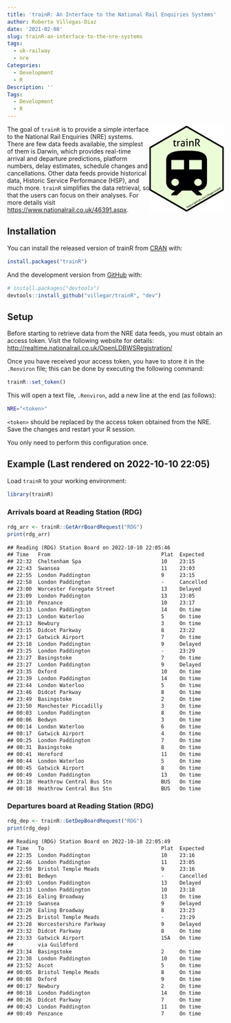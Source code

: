 ```yaml
---
title: 'trainR: An Interface to the National Rail Enquiries Systems'
author: Roberto Villegas-Diaz
date: '2021-02-08'
slug: trainR-an-interface-to-the-nre-systems
tags:
  - uk-railway
  - nre
Categories:
  - Development
  - R
Description: ''
Tags:
  - Development
  - R
---
```


<img src="https://raw.githubusercontent.com/villegar/trainR/main/inst/images/logo.png" alt="logo" align="right" height=200px/>

The goal of `trainR` is to provide a simple interface to the 
National Rail Enquiries (NRE) systems. There are few data feeds 
available, the simplest of them is Darwin, which provides real-time 
arrival and departure predictions, platform numbers, delay estimates, 
schedule changes and cancellations. Other data feeds provide historical 
data, Historic Service Performance (HSP), and much more. `trainR` 
simplifies the data retrieval, so that the users can focus on their 
analyses. For more details visit 
https://www.nationalrail.co.uk/46391.aspx.

## Installation

You can install the released version of trainR from [CRAN](https://CRAN.R-project.org) with:

``` r
install.packages("trainR")
```

And the development version from [GitHub](https://github.com/) with:

``` r
# install.packages("devtools")
devtools::install_github("villegar/trainR", "dev")
```

## Setup
Before starting to retrieve data from the NRE data feeds, you must obtain an access token. 
Visit the following website for details: http://realtime.nationalrail.co.uk/OpenLDBWSRegistration/

Once you have received your access token, you have to store it in the `.Renviron` file; this can be 
done by executing the following command:


```r
trainR::set_token()
```

This will open a text file, `.Renviron`, add a new line at the end (as follows):

```bash
NRE="<token>"
```

`<token>` should be replaced by the access token obtained from the NRE. Save the changes and restart 
your R session.

You only need to perform this configuration once.

## Example (Last rendered on 2022-10-10 22:05)

Load `trainR` to your working environment:

```r
library(trainR)
```

### Arrivals board at Reading Station (RDG)


```r
rdg_arr <- trainR::GetArrBoardRequest("RDG")
print(rdg_arr)
```

```
## Reading (RDG) Station Board on 2022-10-10 22:05:46
## Time   From                                    Plat  Expected
## 22:32  Cheltenham Spa                          10    23:15
## 22:43  Swansea                                 11    23:03
## 22:55  London Paddington                       9     23:15
## 22:58  London Paddington                       -     Cancelled
## 23:00  Worcester Foregate Street               13    Delayed
## 23:09  London Paddington                       13    23:05
## 23:10  Penzance                                10    23:17
## 23:13  London Paddington                       14    On time
## 23:13  London Waterloo                         5     On time
## 23:13  Newbury                                 3     On time
## 23:15  Didcot Parkway                          8     23:22
## 23:17  Gatwick Airport                         7     On time
## 23:18  London Paddington                       9     Delayed
## 23:25  London Paddington                       -     23:29
## 23:27  Basingstoke                             7     On time
## 23:27  London Paddington                       9     Delayed
## 23:35  Oxford                                  10    On time
## 23:39  London Paddington                       14    On time
## 23:44  London Waterloo                         5     On time
## 23:46  Didcot Parkway                          8     On time
## 23:49  Basingstoke                             2     On time
## 23:50  Manchester Piccadilly                   3     On time
## 00:03  London Paddington                       8     On time
## 00:06  Bedwyn                                  3     On time
## 00:14  London Waterloo                         6     On time
## 00:17  Gatwick Airport                         4     On time
## 00:25  London Paddington                       7     On time
## 00:31  Basingstoke                             8     On time
## 00:41  Hereford                                11    On time
## 00:44  London Waterloo                         5     On time
## 00:45  Gatwick Airport                         8     On time
## 00:49  London Paddington                       13    On time
## 23:18  Heathrow Central Bus Stn                BUS   On time
## 00:18  Heathrow Central Bus Stn                BUS   On time
```

### Departures board at Reading Station (RDG)


```r
rdg_dep <- trainR::GetDepBoardRequest("RDG")
print(rdg_dep)
```

```
## Reading (RDG) Station Board on 2022-10-10 22:05:49
## Time   To                                      Plat  Expected
## 22:35  London Paddington                       10    23:16
## 22:46  London Paddington                       11    23:05
## 22:59  Bristol Temple Meads                    9     23:16
## 23:01  Bedwyn                                  -     Cancelled
## 23:03  London Paddington                       13    Delayed
## 23:13  London Paddington                       10    23:18
## 23:16  Ealing Broadway                         13    On time
## 23:19  Swansea                                 9     Delayed
## 23:20  Ealing Broadway                         8     23:23
## 23:25  Bristol Temple Meads                    -     23:29
## 23:28  Worcestershire Parkway                  9     Delayed
## 23:32  Didcot Parkway                          8     On time
## 23:33  Gatwick Airport                         15A   On time
##        via Guildford                           
## 23:34  Basingstoke                             2     On time
## 23:38  London Paddington                       10    On time
## 23:52  Ascot                                   5     On time
## 00:05  Bristol Temple Meads                    8     On time
## 00:08  Oxford                                  9     On time
## 00:17  Newbury                                 2     On time
## 00:18  London Paddington                       14    On time
## 00:26  Didcot Parkway                          7     On time
## 00:43  London Paddington                       11    On time
## 00:49  Penzance                                7     On time
```
